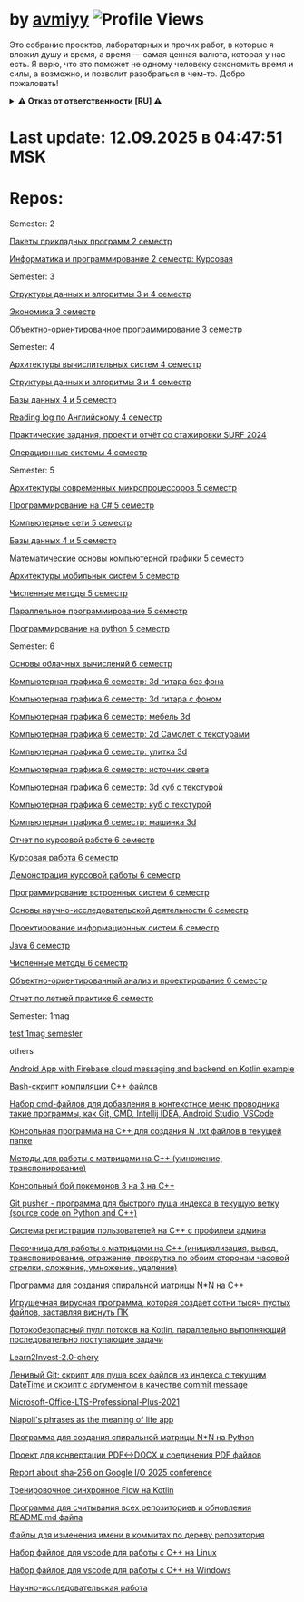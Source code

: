 # by [avmiyy](https://github.com/avmiyy) ![Profile Views](https://komarev.com/ghpvc/?username=avmiyyLab&label=Profile%20views&color=0e75b6&style=flat)

Это собрание проектов, лабораторных и прочих работ, в которые я вложил душу и время, а время — самая ценная валюта, которая у нас есть. Я верю, что это поможет не одному человеку сэкономить время и силы, а возможно, и позволит разобраться в чем-то. Добро пожаловать!

<details>
<summary><b>⚠️ Отказ от ответственности [RU] ⚠️</b></summary>

## 1. Отсутствие гарантий
Все материалы в репозиториях данной организации предоставляются **"КАК ЕСТЬ"** без каких-либо гарантий. Автор не дает никаких заверений относительно:
- Полноты, точности или надежности материалов данной организации
- Пригодности для каких-либо конкретных целей
- Отсутствия ошибок или дефектов

## 2. Ограничение ответственности
**Автор не несет ответственности** за:
- Прямые, косвенные, случайные или последующие убытки
- Потерю данных, прибыли или бизнес-возможностей
- Проблемы с безопасностью или сбои систем возникшие в результате использования этих материалов
- Иные проблемы от использования материалов данной организации

## 3. Ваша ответственность
Используя эти материалы, вы соглашаетесь:
- Проводить собственные проверки безопасности и тестирование
- Принимать на себя все риски, связанные с использованием
- Нести полную ответственность за любые последствия

## 4. Условия лицензии
Весь код распространяется под лицензией Apache 2.0, если в конкретном репозитории не указана другая.

![Disclaimer](https://img.shields.io/badge/❗-Отказ_от_ответственности-critical)
![No Liability](https://img.shields.io/badge/🚫-Нет_ответственности-red)
![Use Carefully](https://img.shields.io/badge/⚠️-Используйте_осторожно-yellow)

> Последнее обновление: 09.06.2025
</details>


# Last update: 12.09.2025 в 04:47:51 MSK

# Repos:

Semester: 2

[Пакеты прикладных программ 2 семестр](https://github.com/avmiyyLab/application-software-packages_2-semester)

[Информатика и программирование 2 семестр: Курсовая](https://github.com/avmiyyLab/computer-science-and-programming_2-semester)

Semester: 3

[Структуры данных и алгоритмы 3 и 4 семестр](https://github.com/avmiyyLab/data-structures-and-algorithms_3-4-semester)

[Экономика 3 семестр](https://github.com/avmiyyLab/economy-presentation_3-semester)

[Объектно-ориентированное программирование 3 семестр](https://github.com/avmiyyLab/OOP_3-semester)

Semester: 4

[Архитектуры вычислительных систем 4 семестр](https://github.com/avmiyyLab/architecture-of-computing-systems_4-semester)

[Структуры данных и алгоритмы 3 и 4 семестр](https://github.com/avmiyyLab/data-structures-and-algorithms_3-4-semester)

[Базы данных 4 и 5 семестр](https://github.com/avmiyyLab/db_4-5-semester)

[Reading log по Английскому 4 семестр](https://github.com/avmiyyLab/english-reading-log_4-semester)

[Практические задания, проект и отчёт со стажировки SURF 2024](https://github.com/avmiyyLab/internship-surf_4-semester)

[Операционные системы 4 семестр](https://github.com/avmiyyLab/OS_4-semester)

Semester: 5

[Архитектуры современных микропроцессоров 5 семестр](https://github.com/avmiyyLab/architecture-of-modern-microprocessors_5-semester)

[Программирование на C# 5 семестр](https://github.com/avmiyyLab/c-sharp_5-semester)

[Компьютерные сети 5 семестр](https://github.com/avmiyyLab/computer-networks_5-semester)

[Базы данных 4 и 5 семестр](https://github.com/avmiyyLab/db_4-5-semester)

[Математические основы компьютерной графики 5 семестр](https://github.com/avmiyyLab/mathematical-foundations-of-computer-graphics_5-semester)

[Архитектуры мобильных систем 5 семестр](https://github.com/avmiyyLab/mobile-device-architectures_5-semester)

[Численные методы 5 семестр](https://github.com/avmiyyLab/numerical-methods_5-semester)

[Параллельное программирование 5 семестр](https://github.com/avmiyyLab/parallel-programming_5-semester)

[Программирование на python 5 семестр](https://github.com/avmiyyLab/python_5-semester)

Semester: 6

[Основы облачных вычислений 6 семестр](https://github.com/avmiyyLab/cloud-computing-basics_6-semester)

[Компьютерная графика 6 семестр: 3d гитара без фона](https://github.com/avmiyyLab/computer-graphics-guitar-without-background_6-semester)

[Компьютерная графика 6 семестр: 3d гитара с фоном](https://github.com/avmiyyLab/computer-graphics-guitar_6-semester)

[Компьютерная графика 6 семестр: мебель 3d](https://github.com/avmiyyLab/computer-graphics-mebel_6-semester)

[Компьютерная графика 6 семестр: 2d Самолет с текстурами](https://github.com/avmiyyLab/computer-graphics-plane_6-semester)

[Компьютерная графика 6 семестр: улитка 3d](https://github.com/avmiyyLab/computer-graphics-snail_6-semester)

[Компьютерная графика 6 семестр: источник света](https://github.com/avmiyyLab/computer-graphics-spotlight_6-semester)

[Компьютерная графика 6 семестр: 3d куб с текстурой](https://github.com/avmiyyLab/computer-graphics-texture-cube_6-semester)

[Компьютерная графика 6 семестр: куб с текстурой](https://github.com/avmiyyLab/computer-graphics-texture-square_6-semester)

[Компьютерная графика 6 семестр: машинка 3d](https://github.com/avmiyyLab/computer-graphics-truck_6-semester)

[Отчет по курсовой работе 6 семестр](https://github.com/avmiyyLab/coursework-report_6-semester)

[Курсовая работа 6 семестр](https://github.com/avmiyyLab/Coursework_6-semester)

[Демонстрация курсовой работы 6 семестр](https://github.com/avmiyyLab/demo-coursework_6-semester)

[Программирование встроенных систем 6 семестр](https://github.com/avmiyyLab/embedded-System-programming_6-semester)

[Основы научно-исследовательской деятельности 6 семестр](https://github.com/avmiyyLab/fundamentals-of-scientific-research-activities_6-semester)

[Проектирование информационных систем 6 семестр](https://github.com/avmiyyLab/information-systems-design_6-semester)

[Java 6 семестр](https://github.com/avmiyyLab/java_6-semester)

[Численные методы 6 семестр](https://github.com/avmiyyLab/numerical-methods_6-semester)

[Объектно-ориентированный анализ и проектирование 6 семестр](https://github.com/avmiyyLab/object-oriented-analysis-and-design_6-semester)

[Отчет по летней практике 6 семестр](https://github.com/avmiyyLab/summer-practice_6-semester)

Semester: 1mag

[test 1mag semester](https://github.com/avmiyyLab/test_1mag-semester)

others

[Android App with Firebase cloud messaging and backend on Kotlin example](https://github.com/avmiyyLab/Android-FCM-with-Kotlin-Backend-example)

[Bash-скрипт компиляции С++ файлов](https://github.com/avmiyyLab/bash-cpp-compiler)

[Набор cmd-файлов для добавления в контекстное меню проводника такие программы, как Git, CMD, Intellij IDEA, Android Studio, VSCode](https://github.com/avmiyyLab/cmd-install)

[Консольная программа на C++ для создания N .txt файлов в текущей папке](https://github.com/avmiyyLab/cpp-file-creator)

[Методы для работы с матрицами на С++ (умножение, транспонирование)](https://github.com/avmiyyLab/cpp-methods-for-matrix)

[Консольный бой покемонов 3 на 3 на С++](https://github.com/avmiyyLab/cpp-pockemon-fights)

[Git pusher - программа для быстрого пуша индекса в текущую ветку (source code on Python and C++)](https://github.com/avmiyyLab/cpp-py-gitpusher)

[Система регистрации пользователей на С++ с профилем админа](https://github.com/avmiyyLab/cpp-registratrion-system)

[Песочница для работы с матрицами на С++ (инициализация, вывод, транспонирование, отражение, прокрутка по обоим сторонам часовой стрелки, сложение, умножение, удаление)](https://github.com/avmiyyLab/cpp-sandbox-matrix-calculator)

[Программа для создания спиральной матрицы N*N на C++](https://github.com/avmiyyLab/cpp-spiral)

[Игрушечная вирусная программа, которая создает сотни тысяч пустых файлов, заставляя виснуть ПК](https://github.com/avmiyyLab/cpp-virus-filecreator)

[Потокобезопасный пулл потоков на Kotlin, параллельно выполняющий последовательно поступающие задачи](https://github.com/avmiyyLab/kotlin-threads)

[Learn2Invest-2.0-chery](https://github.com/avmiyyLab/learn2Invest-2.0-chery)

[Ленивый Git: скрипт для пуша всех файлов из индекса с текущим DateTime и скрипт с аргументом в качестве commit message](https://github.com/avmiyyLab/linux-git-pusher)

[Microsoft-Office-LTS-Professional-Plus-2021](https://github.com/avmiyyLab/Microsoft-Office-LTS-Professional-Plus-2021)

[Niapoll's phrases as the meaning of life app](https://github.com/avmiyyLab/niapolls-phrases-as-the-meaning-of-life)

[Программа для создания спиральной матрицы N*N на Python](https://github.com/avmiyyLab/py-spiral)

[Проект для конвертации PDF<->DOCX и соединения PDF файлов](https://github.com/avmiyyLab/python-pdf-helpers)

[Report about sha-256 on Google I/O 2025 conference](https://github.com/avmiyyLab/SHA256-report-for-Google-IO-2025)

[Тренировочное синхронное Flow на Kotlin](https://github.com/avmiyyLab/SynchronousFlowKt)

[Программа для считывания всех репозиториев и обновления README.md файла](https://github.com/avmiyyLab/update-repos-kotlin)

[Файлы для изменения имени в коммитах по дереву репозитория](https://github.com/avmiyyLab/updating-name-in-commits)

[Набор файлов для vscode для работы с С++ на Linux](https://github.com/avmiyyLab/vscode-for-cpp-linux)

[Набор файлов для vscode для работы с С++ на Windows](https://github.com/avmiyyLab/vscode-for-cpp-windows)

[Научно-исследовательская работа](https://github.com/avmiyyLab/VSU-scientific-activities)

